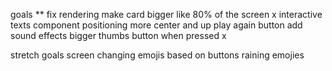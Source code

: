 goals
** fix rendering 
make card bigger like 80% of the screen  x
interactive texts 
component positioning more center and up 
play again button
add sound effects
bigger thumbs button when pressed x

stretch goals
screen changing emojis based on buttons
raining emojies

